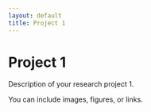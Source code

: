 ```yaml
---
layout: default
title: Project 1
---
```


# Project 1

Description of your research project 1.

You can include images, figures, or links.


